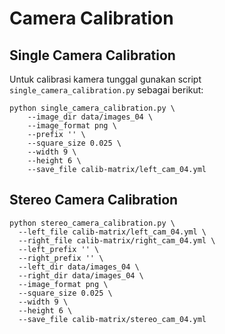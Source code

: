 # Camera Calibration

## Single Camera Calibration
Untuk calibrasi kamera tunggal gunakan script `single_camera_calibration.py` sebagai berikut:

```
python single_camera_calibration.py \
    --image_dir data/images_04 \
    --image_format png \
    --prefix '' \
    --square_size 0.025 \
    --width 9 \
    --height 6 \
    --save_file calib-matrix/left_cam_04.yml
```

## Stereo Camera Calibration

```
python stereo_camera_calibration.py \
  --left_file calib-matrix/left_cam_04.yml \
  --right_file calib-matrix/right_cam_04.yml \
  --left_prefix '' \
  --right_prefix '' \
  --left_dir data/images_04 \
  --right_dir data/images_04 \
  --image_format png \
  --square_size 0.025 \
  --width 9 \
  --height 6 \
  --save_file calib-matrix/stereo_cam_04.yml
```